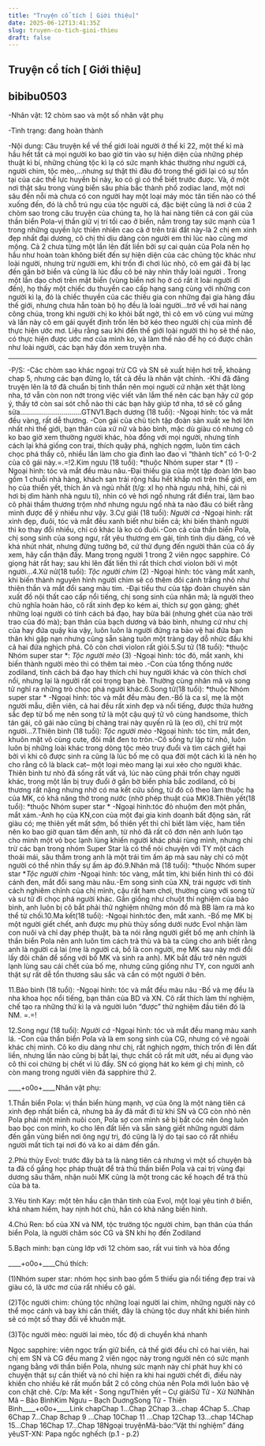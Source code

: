 ```yaml
---
title: "Truyện cổ tích [ Giới thiệu]"
date: 2025-06-12T13:41:35Z
slug: truyen-co-tich-gioi-thieu
draft: false
---
```


## Truyện cổ tích [ Giới thiệu]

## bibibu0503

-Nhân vật: 12 chòm sao và một số nhân vật phụ
 
-Tình trạng: đang hoàn thành
 
-Nội dung:
Câu truyện kể về thế giới loài người ở thế kỉ 22, một thế kỉ mà hầu hết tất cả mọi người ko bao giờ tin vào sự hiện diện của những phép thuật kì bí, những chủng tộc kì lạ có sức mạnh khác thường như người cá, người chim, tộc mèo,…nhưng sự thật thì đâu đó trong thế giới lại có sự tồn tại của các thế lực huyền bí này, ko có gì có thể biết trước được. Và, ở một nơi thật sâu trong vùng biển sâu phía bắc thành phố zodiac land, một nơi sâu đến nỗi mà chưa có con người hay một loại máy móc tân tiến nào có thể xuống đến, đó là chỗ trú ngụ của tộc người cá, đặc biệt cũng là nơi ở của 2 chòm sao trong câu truyện của chúng ta, họ là hai nàng tiên cá con gái của thần biển Pola-vị thần giữ vị trí tối cao ở biển, nắm trong tay sức mạnh của 1 trong những quyền lực thiên nhiên cao cả ở trên trái đất này-là 2 chị em xinh đẹp nhất đại dương, cô chị thì dịu dàng còn người em thì lúc nào cũng mơ mộng. Cả 2 chưa từng một lần lên đất liền bởi sự cai quản của Pola nên họ hầu như hoàn toàn không biết đến sự hiện diện của các chủng tộc khác như loài người, nhưng trừ người em, khi trốn đi chơi lúc nhỏ, cô em gái đã bị lạc đến gần bờ biển và cũng là lúc đầu cô bé này nhìn thấy loài người . Trong một lần dạo chơi trên mặt biển (vùng biển nơi họ ở có rất ít loài người đi đến), họ thấy một chiếc du thuyền cao cấp hạng sang cùng với những con người kì lạ, đó là chiếc thuyền của các thiếu gia con những đại gia hàng đầu thế giới, nhưng chưa hẳn toàn bộ họ đều là loài người…trở về với hai nàng công chúa, trong khi người chị ko khỏi bất ngờ, thì cô em vô cùng vui mừng và lần này cô em gái quyết định trốn lên bờ kéo theo người chị của mình để thực hiện ước mơ. Liệu rằng sau khi đến thế giới loài người thì họ sẽ thế nào, có thực hiện được ước mơ của mình ko, và làm thế nào để họ có được chân như loài người, các bạn hãy đón xem truyện nha.
 
*****
-P/S:
-Các chòm sao khác ngoại trừ CG và SN sẽ xuất hiện hơi trễ, khoảng chap 5, nhưng các bạn đừng lo, tất cả đều là nhân vật chính.
-Khi đã đăng truyện lên là tớ đã chuẩn bị tinh thần nên mọi nguời cứ nhận xét thật lòng nha, tớ vẫn còn non nớt trong việc viết văn lắm thế nên các bạn hãy cứ góp ý, thấy tớ còn sai sót chỗ nào thì các bạn hãy giúp tớ nha, tớ sẽ cố gắng sửa...............................GTNV1.Bạch dương (18 tuổi):
-Ngoại hình: tóc và mắt đều vàng, rất dễ thương.
-Con gái của chủ tịch tập đoàn sản xuất xe hơi lớn nhất nhì thế giới, bạn thân của xử nữ và bảo bình, mặc dù giàu có nhưng cô ko bao giờ xem thường người khác, hòa đồng với mọi người, nhưng tính cách lại khá giống con trai, thích quậy phá, nghịch ngợm, luôn tìm cách chọc phá thầy cô, nhiều lần làm cho gia đình lao đao vì “thành tích” có 1-0-2 của cô gái này.=.=!2.Kim ngưu (18 tuổi): *thuộc Nhóm super star * (1)
-Ngoại hình: tóc và mắt đều màu nâu.-Đại thiếu gia của một tập đoàn lớn bao gồm 1 chuỗi nhà hàng, khách sạn trải rộng hầu hết khắp nơi trên thế giới, em họ của thiển yết, thích ăn và ngủ nhất (t/g: xl họ nhà ngưu nhá, hihi, cái nì hơi bị dìm hành nhà ngưu tí), nhìn có vẻ hơi ngố nhưng rất điển trai, làm bao cô phải thầm thương trộm nhớ nhưng ngưu ngố nhà ta nào đâu có biết rằng mình được để ý nhiều như vậy.
3.Cự giải (18 tuổi): *Người cá*
-Ngoại hình: rất xinh đẹp, đuôi, tóc và mắt đều xanh biết như biển cả; khi biến thành người thì ko thay đổi nhiều, chỉ có khác là ko có đuôi.-Con cả của thần biển Pola, chị song sinh của song ngư, rất yêu thương em gái, tính tình dịu dàng, có vẻ khá nhút nhát, nhưng đừng tưởng bở, cứ thử đụng đến người thân của cô ấy xem, hãy cẩn thận đấy. Mang trong người 1 trong 2 viên ngọc sapphire. Có giọng hát rất hay; sau khi lên đất liền thì rất thích chơi violon bởi vì một người…4.Xử nử(18 tuổi): *Tộc người chim* (2)
-Ngoại hình: tóc vàng mắt xanh, khi biến thành nguyên hình người chim sẽ có thêm đôi cánh trắng nhỏ như thiên thần và mắt đổi sang màu tím.
-Đại tiểu thư của tập đoàn chuyên sản xuất đồ nội thất cao cấp nổi tiếng, chị song sinh của nhân mã; là người theo chủ nghĩa hoàn hảo, cô rất xinh đẹp ko kém ai, thích sự gọn gàng; ghét những loại người có tính cách bá đạo, hay bừa bãi (nhưng ghét của nào trời trao của đó mà); bạn thân của bạch dương và bảo bình, nhưng cứ như chị của hay đứa quậy kia vậy, luôn luôn là người đứng ra bảo vệ hai đứa bạn thân khi gặp nạn nhưng cũng sẵn sàng tuôn một tràng dạy dỗ nhức đầu khi cả hai đứa nghịch phá. Cô còn chơi violon rất giỏi.5.Sư tử (18 tuổi): *thuộc Nhóm super star *: *Tộc người mèo* (3)
-Ngoại hình: tóc đỏ, mắt xanh, khi biến thành người mèo thì có thêm tai mèo .-Con của tổng thống nước zodiland, tính cách bá đạo hay thích chỉ huy người khác và còn thích chơi nổi, nhưng lại là người rất coi trọng bạn bè. Thường cùng nhân mã và song tử nghĩ ra những trò chọc phá người khác.6.Song tử(18 tuổi): *thuộc Nhóm super star *
-Ngoại hình: tóc và mắt đều màu đen.-Bố là ca sĩ, mẹ là một người mẫu, diễn viên, cả hai đều rất xinh đẹp và nổi tiếng, được thứa hưởng sắc đẹp từ bố mẹ nên song tử là một cậu quý tử vô cùng handsome, thích tán gái, cô gái nào cũng bị chàng trai này quyến rũ là (eo ơi), chỉ trừ một người…7.Thiên bình (18 tuổi): *Tộc người mèo*
-Ngoại hình: tóc tím, mắt đen, khuôn mặt vô cùng cute, đôi mắt đen to tròn.-Cô sống tự lập từ nhỏ, luôn luôn bị những loài khác trong dòng tộc mèo truy đuổi và tìm cách giết hại bởi vì khi cô được sinh ra cũng là lúc bố mẹ cô qua đời một cách kì là nên họ cho rằng cô là black cat– một loại mèo mang lại xui xẻo cho người khác. Thiên bình tư nhỏ đã sống rất vất vả, lúc nào cũng phải trốn chạy người khác, trong một lần bị truy đuổi ở gần bờ biển phía bắc zodiland, cô bị thương rất nặng nhưng nhờ có ma kết cứu sống, từ đó cô theo làm thuộc hạ của MK, có khả năng thở trong nước (nhờ phép thuật của MK)8.Thiên yết(18 tuổi): *thuộc Nhóm super star *
-Ngoại hình:tóc đỏ nhuộm đen một phần, mắt xám.-Anh họ của KN,con của một đại gia kinh doanh bất động sản, rất giàu có; mẹ thiên yết mất sớm, bố thiên yết thì chỉ biết làm việc, ham tiền nên ko bao giờ quan tâm đến anh, từ nhỏ đã rất cô đơn nên anh luôn tạo cho mình một vỏ bọc lạnh lùng khiến người khác phải rùng mình, nhưng chỉ trừ các bạn trong nhóm Super Star là có thể nói chuyện với TY một cách thoải mái, sâu thẳm trong anh là một trái tim ấm áp mà sau này chỉ có một người có thể nhìn thấy sự ấm áp đó.9.Nhân mã (18 tuổi): *thuộc Nhóm super star **Tộc người chim*
-Ngoại hình: tóc vàng, mắt tím, khi biến hình thì có đôi cánh đen, mắt đổi sang màu nâu.-Em song sinh của XN, trái ngược với tính cách nghiêm chỉnh của chị mình, cậu rất ham chơi, thường cùng với song tử và sư tử đi chọc phá người khác. Gần giống như chuột thí nghiệm của bảo bình, anh luôn bị cô bắt phải thử nghiệm những món đồ mà BB làm ra mà ko thể từ chối.10.Ma kết(18 tuổi): 
-Ngoại hình:tóc đen, mắt xanh.
-Bố mẹ MK bị một người giết chết, anh được mụ phù thủy sống dưới nước Evol nhận làm con nuôi và chỉ dạy phép thuật, bà ta nói rằng người giết bố mẹ anh chính là thần biển Pola nên anh luôn tìm cách trả thù và bà ta cũng cho anh biết rằng anh là người cá lai (mẹ là người cá, bố là con người, mẹ MK sau này mới đổi lấy đôi chân để sống với bố MK và sinh ra anh). MK bắt đầu trở nên người lạnh lùng sau cái chết của bố mẹ, nhưng cũng giống như TY, con người anh thật sự rất dễ tổn thương sâu sắc và cần có một người ở bên.

 
 
11.Bảo bình (18 tuổi):
-Ngoại hình: tóc và mắt đều màu nâu
-Bố và mẹ đều là nha khoa học nổi tiếng, bạn thân của BD và XN. Cô rất thích làm thí nghiệm, chế tạo ra những thứ kì lạ và người luôn “được” thử nghiệm đầu tiên đó là NM. =.=!
 

 
 
12.Song ngư (18 tuổi): *Người cá*
-Ngoại hình: tóc và mắt đều mang màu xanh lá.
-Con của thần biển Pola và là em song sinh của CG, nhưng có vẻ ngoài khác chị mình. Cô ko dịu dàng như chị, rất nghịch ngợm, thích trốn đi lên đất liền, nhưng lần nào cũng bị bắt lại, thực chất cô rất mít ướt, nếu ai đụng vào cô thì coi chừng bị chết vì lũ đấy. SN có giọng hát ko kém gì chị mình, cô còn mang trong người viên đá sapphire thứ 2. 


 ____+o0o+____Nhân vật phụ:
 
1.Thần biển Pola: vị thần biển hùng mạnh, vợ của ông là một nàng tiên cá xinh đẹp nhất biển cả, nhưng bà ấy đã mất đi từ khi SN và CG còn nhỏ nên Pola phải một mình nuôi con, Pola sợ con mình sẽ bị bắt cóc nên ông luôn bao bọc con mình, ko cho lên đất liền và sẵn sàng giết những người dám đến gần vùng biển nơi ông ngự trị, đó cũng là lý do tại sao có rất nhiều người mất tích tại nơi đó và ko ai dám đến gần.
 
2.Phù thủy Evol: trước đây bà ta là nàng tiên cá nhưng vì một số chuyện bà ta đã cố gắng học pháp thuật để trả thù thần biển Pola và cai trị vùng đại dương sâu thẳm, nhận nuôi MK cũng là một trong các kế hoạch để trả thù của bà ta.
 
3.Yêu tinh Kay: một tên hầu cận thân tính của Evol, một loại yêu tinh ở biển, khá nham hiểm, hay nịnh hót chủ, hắn có khả năng biến hình.
 
4.Chú Ren: bố của XN và NM, tộc trưởng tộc người chim, bạn thân của thần biển Pola, là người chăm sóc CG và SN khi họ đến Zodiland
 
5.Bạch minh: bạn cùng lớp với 12 chòm sao, rất vui tính và hòa đồng

 ____+o0o+____Chú thích:
 
(1)Nhóm super star: nhóm học sinh bao gồm 5 thiếu gia nổi tiếng đẹp trai và giàu có, là ước mơ của rất nhiều cô gái.
 
(2)Tộc người chim: chủng tộc những loại người lai chim, những người này có thể mọc cánh và bay khi cần thiết, đây là chủng tộc duy nhất khi biến hình sẽ có một số thay đổi về khuôn mặt.
 
(3)Tộc người mèo: người lai mèo, tốc độ di chuyển khá nhanh
 
Ngọc sapphire: viên ngọc trấn giữ biển, cả thế giới đều chỉ có hai viên, hai chị em SN và CG đều mang 2 viên ngọc này trong người nên có sức mạnh ngang bằng với thần biển Pola, nhưng sức mạnh này chỉ phát huy khi có chuyện thật sự cần thiết và nó chỉ hiện ra khi hai người chết đi, điều này khiến cho nhiều kẻ rất muốn bắt 2 cô công chúa nên Pola mới luôn bảo vệ con chặt chẽ.
 C/p: Ma kết - Song ngưThiên yết – Cự giảiSử Tử - Xử NữNhân Mã – Bảo BìnhKim Ngưu – Bạch DuơngSong Tử - Thiên Bình____+o0o+____Link chapChap 1...Chap 2Chap 3...chap 4Chap 5...Chap 6Chap 7...Chap 8chap 9 ...Chap 10Chap 11 ...Chap 12Chap 13...chap 14Chap 15...Chap 16Chap 17...Chap 18Ngoại truyệnMã-bảo:“Vật thí nghiệm” đáng yêuST-XN: Papa ngốc nghếch (p.1 - p.2)